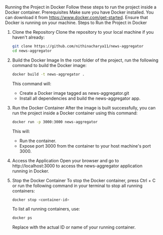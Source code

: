Running the Project in Docker
Follow these steps to run the project inside a Docker container.
Prerequisites
Make sure you have Docker installed. You can download it from https://www.docker.com/get-started. Ensure that Docker is running on your machine.
Steps to Run the Project in Docker
1. Clone the Repository
   Clone the repository to your local machine if you haven't already:

   ```bash
   git clone https://github.com/nithinacharya11/news-aggregator
   cd news-aggregator
   ```

2. Build the Docker Image
   In the root folder of the project, run the following command to build the Docker image:

   ```bash
   docker build -t news-aggregator .
   ```
   This command will:
   - Create a Docker image tagged as news-aggregator.git
   - Install all dependencies and build the news-aggregator app.

3. Run the Docker Container
   After the image is built successfully, you can run the project inside a Docker container using this command:

   ```bash
   docker run -p 3000:3000 news-aggregator
   ```
   This will:
   - Run the container.
   - Expose port 3000 from the container to your host machine's port 3000.

4. Access the Application
   Open your browser and go to http://localhost:3000 to access the news-aggregator application running in Docker.

5. Stop the Docker Container
   To stop the Docker container, press Ctrl + C or run the following command in your terminal to stop all running containers:

   ```bash
   docker stop <container-id>
   ```
   To list all running containers, use:

   ```bash
   docker ps
   ```
   Replace <container-id> with the actual ID or name of your running container.

